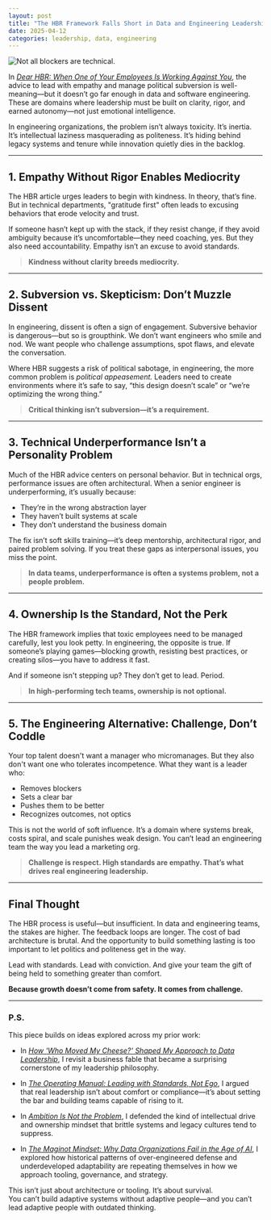 ```yaml
---
layout: post
title: "The HBR Framework Falls Short in Data and Engineering Leadership"
date: 2025-04-12
categories: leadership, data, engineering
---
```


![Not all blockers are technical.](https://jtouley.github.io/my-blog/assets/images/employee_subversion.png)

In [*Dear HBR: When One of Your Employees Is Working Against You*](https://hbr.org/podcast/2025/04/when-one-of-your-employees-is-working-against-you), the advice to lead with empathy and manage political subversion is well-meaning—but it doesn’t go far enough in data and software engineering. These are domains where leadership must be built on clarity, rigor, and earned autonomy—not just emotional intelligence.

In engineering organizations, the problem isn’t always toxicity. It’s inertia. It’s intellectual laziness masquerading as politeness. It’s hiding behind legacy systems and tenure while innovation quietly dies in the backlog.

---

## 1. Empathy Without Rigor Enables Mediocrity

The HBR article urges leaders to begin with kindness. In theory, that’s fine. But in technical departments, "gratitude first" often leads to excusing behaviors that erode velocity and trust.

If someone hasn’t kept up with the stack, if they resist change, if they avoid ambiguity because it’s uncomfortable—they need coaching, yes. But they also need accountability. Empathy isn’t an excuse to avoid standards.

> **Kindness without clarity breeds mediocrity.**

---

## 2. Subversion vs. Skepticism: Don’t Muzzle Dissent

In engineering, dissent is often a sign of engagement. Subversive behavior is dangerous—but so is groupthink. We don’t want engineers who smile and nod. We want people who challenge assumptions, spot flaws, and elevate the conversation.

Where HBR suggests a risk of political sabotage, in engineering, the more common problem is *political appeasement.* Leaders need to create environments where it’s safe to say, “this design doesn’t scale” or “we’re optimizing the wrong thing.”

> **Critical thinking isn’t subversion—it’s a requirement.**

---

## 3. Technical Underperformance Isn’t a Personality Problem

Much of the HBR advice centers on personal behavior. But in technical orgs, performance issues are often architectural. When a senior engineer is underperforming, it’s usually because:

- They’re in the wrong abstraction layer  
- They haven’t built systems at scale  
- They don’t understand the business domain

The fix isn’t soft skills training—it’s deep mentorship, architectural rigor, and paired problem solving. If you treat these gaps as interpersonal issues, you miss the point.

> **In data teams, underperformance is often a systems problem, not a people problem.**

---

## 4. Ownership Is the Standard, Not the Perk

The HBR framework implies that toxic employees need to be managed carefully, lest you look petty. In engineering, the opposite is true. If someone’s playing games—blocking growth, resisting best practices, or creating silos—you have to address it fast.

And if someone isn't stepping up? They don’t get to lead. Period.

> **In high-performing tech teams, ownership is not optional.**

---

## 5. The Engineering Alternative: Challenge, Don’t Coddle

Your top talent doesn't want a manager who micromanages. But they also don't want one who tolerates incompetence. What they want is a leader who:

- Removes blockers  
- Sets a clear bar  
- Pushes them to be better  
- Recognizes outcomes, not optics

This is not the world of soft influence. It’s a domain where systems break, costs spiral, and scale punishes weak design. You can’t lead an engineering team the way you lead a marketing org.

> **Challenge is respect. High standards are empathy. That’s what drives real engineering leadership.**

---

## Final Thought

The HBR process is useful—but insufficient. In data and engineering teams, the stakes are higher. The feedback loops are longer. The cost of bad architecture is brutal. And the opportunity to build something lasting is too important to let politics and politeness get in the way.

Lead with standards. Lead with conviction. And give your team the gift of being held to something greater than comfort.

**Because growth doesn’t come from safety. It comes from challenge.**

---

### P.S.  
This piece builds on ideas explored across my prior work:

- In [*How 'Who Moved My Cheese?' Shaped My Approach to Data Leadership*](https://jtouley.substack.com/p/how-who-moved-my-cheese-shaped-my-approach-to-data-leadershiphtml), I revisit a business fable that became a surprising cornerstone of my leadership philosophy.

- In [*The Operating Manual: Leading with Standards, Not Ego*](https://jtouley.substack.com/p/the-operating-manual-leading-with-standards-not-egohtml?r=533spg), I argued that real leadership isn’t about comfort or compliance—it’s about setting the bar and building teams capable of rising to it.

- In [*Ambition Is Not the Problem*](https://jtouley.substack.com/p/ambition-is-not-the-problem-a-manifesto-against-resume-driven-developmenthtml), I defended the kind of intellectual drive and ownership mindset that brittle systems and legacy cultures tend to suppress.

- In [*The Maginot Mindset: Why Data Organizations Fail in the Age of AI*](https://jtouley.substack.com/p/the-maginot-mindset-why-data-organizations-fail-in-the-age-of-aihtml), I explored how historical patterns of over-engineered defense and underdeveloped adaptability are repeating themselves in how we approach tooling, governance, and strategy.

This isn’t just about architecture or tooling. It’s about survival.  
You can’t build adaptive systems without adaptive people—and you can’t lead adaptive people with outdated thinking.